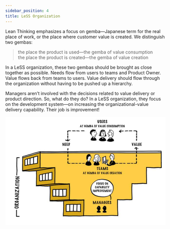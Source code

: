 ```yaml
---
sidebar_position: 4
title: LeSS Organization
---
```


Lean Thinking emphasizes a focus on gemba—Japanese term for the real place of work, or the place where customer value is created. We distinguish two gembas:

> the place the product is used—the gemba of value consumption  
> the place the product is created—the gemba of value creation

In a LeSS organization, these two gembas should be brought as close together as possible. Needs flow from users to teams and Product Owner. Value flows back from teams to users. Value delivery should flow through the organization without having to be pushed up a hierarchy.

Managers aren’t involved with the decisions related to value delivery or product direction. So, what do they do? In a LeSS organization, they focus on the development system—on increasing the organizational-value delivery capability. Their job is improvement!

![alt text](less_organization.png)


